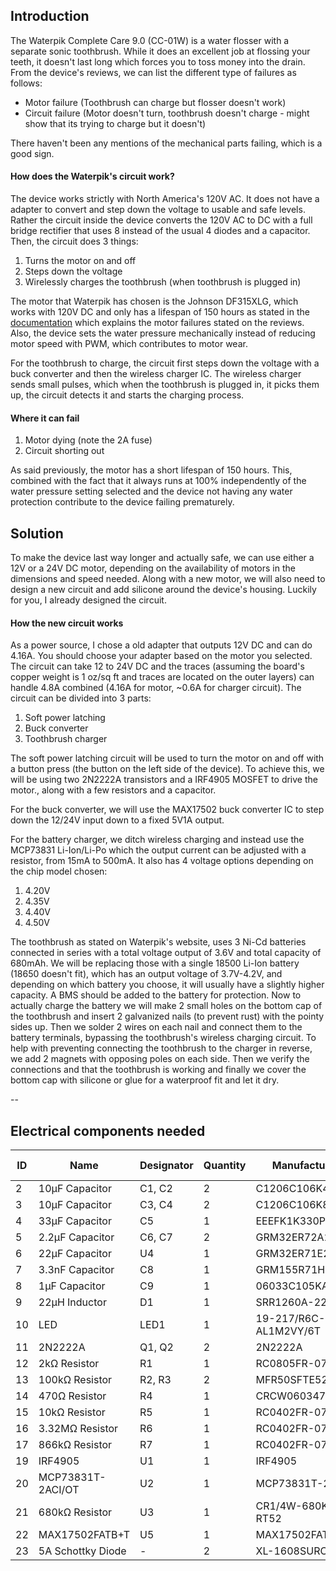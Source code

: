 ## Introduction

The Waterpik Complete Care 9.0 (CC-01W) is a water flosser with a separate sonic toothbrush. While it does an excellent job at flossing your teeth, it doesn't last long which forces you to toss money into the drain. From the device's reviews, we can list the different type of failures as follows:
- Motor failure (Toothbrush can charge but flosser doesn't work)
- Circuit failure (Motor doesn't turn, toothbrush doesn't charge - might show that its trying to charge but it doesn't)

There haven't been any mentions of the mechanical parts failing, which is a good sign.

#### How does the Waterpik's circuit work?
The device works strictly with North America's 120V AC. It does not have a adapter to convert and step down the voltage to usable and safe levels. Rather the circuit inside the device converts the 120V AC to DC with a full bridge rectifier that uses 8 instead of the usual 4 diodes and a capacitor. Then, the circuit does 3 things:
1. Turns the motor on and off
2. Steps down the voltage
3. Wirelessly charges the toothbrush (when toothbrush is plugged in)

The motor that Waterpik has chosen is the Johnson DF315XLG, which works with 120V DC and only has a lifespan of 150 hours as stated in the [documentation](https://www.effebibo.it/wp-content/uploads/2019/03/Series_High%20Voltage%20DC%20Motors_Metric.pdf) which explains the motor failures stated on the reviews. Also, the device sets the water pressure mechanically instead of reducing motor speed with PWM, which contributes to motor wear. 

For the toothbrush to charge, the circuit first steps down the voltage with a buck converter and then the wireless charger IC. The wireless charger sends small pulses, which when the toothbrush is plugged in, it picks them up, the circuit detects it and starts the charging process.

#### Where it can fail
1. Motor dying (note the 2A fuse)
3. Circuit shorting out

As said previously, the motor has a short lifespan of 150 hours. This, combined with the fact that it always runs at 100% independently of the water pressure setting selected and the device not having any water protection contribute to the device failing prematurely.

## Solution

To make the device last way longer and actually safe, we can use either a 12V or a 24V DC motor, depending on the availability of motors in the dimensions and speed needed. Along with a new motor, we will also need to design a new circuit and add silicone around the device's housing.
Luckily for you, I already designed the circuit.

#### How the new circuit works
As a power source, I chose a old adapter that outputs 12V DC and can do 4.16A. You should choose your adapter based on the motor you selected. The circuit can take 12 to 24V DC and the traces (assuming the board's copper weight is 1 oz/sq ft and traces are located on the outer layers) can handle 4.8A combined (4.16A for motor, ~0.6A for charger circuit). The circuit can be divided into 3 parts:

1. Soft power latching
2. Buck converter
3. Toothbrush charger

The soft power latching circuit will be used to turn the motor on and off with a button press (the button on the left side of the device). To achieve this, we will be using two 2N2222A transistors and a IRF4905 MOSFET to drive the motor., along with a few resistors and a capacitor.

For the buck converter, we will use the MAX17502 buck converter IC to step down the 12/24V input down to a fixed 5V1A output.

For the battery charger, we ditch wireless charging and instead use the MCP73831 Li-Ion/Li-Po which the output current can be adjusted with a resistor, from 15mA to 500mA. It also has 4 voltage options depending on the chip model chosen:
1. 4.20V
2. 4.35V
3. 4.40V
4. 4.50V

The toothbrush as stated on Waterpik's website, uses 3 Ni-Cd batteries connected in series with a total voltage output of 3.6V and total capacity of 680mAh. We will be replacing those with a single 18500 Li-Ion battery (18650 doesn't fit), which has an output voltage of 3.7V-4.2V, and depending on which battery you choose, it will usually have a slightly higher capacity. A BMS should be added to the battery for protection. Now to actually charge the battery we will make 2 small holes on the bottom cap of the toothbrush and insert 2 galvanized nails (to prevent rust) with the pointy sides up. Then we solder 2 wires on each nail and connect them to the battery terminals, bypassing the toothbrush's wireless charging circuit. To help with preventing connecting the toothbrush to the charger in reverse, we add 2 magnets with opposing poles on each side. Then we verify the connections and that the toothbrush is working and finally we cover the bottom cap with silicone or glue for a waterproof fit and let it dry. 

--

## Electrical components needed

| ID  | Name              | Designator | Quantity | Manufacturer Part     | Supplier | Price (USD) |
| --- | ----------------- | ---------- | -------- | --------------------- | -------- | ----------- |
| 2   | 10µF Capacitor    | C1, C2     | 2        | C1206C106K4RACAUTO    | LCSC     | 0.141       |
| 3   | 10µF Capacitor    | C3, C4     | 2        | C1206C106K8RAC7800    | LCSC     | 0.122       |
| 4   | 33µF Capacitor    | C5         | 1        | EEEFK1K330P           | LCSC     | 0.316       |
| 5   | 2.2µF Capacitor   | C6, C7     | 2        | GRM32ER72A225KA35L    | LCSC     | 0.131       |
| 6   | 22µF Capacitor    | U4         | 1        | GRM32ER71E226ME15L    | LCSC     | -           |
| 7   | 3.3nF Capacitor   | C8         | 1        | GRM155R71H332KA01D    | LCSC     | 0.003       |
| 8   | 1µF Capacitor     | C9         | 1        | 06033C105KAT2A        | LCSC     | 0.052       |
| 9   | 22µH Inductor     | D1         | 1        | SRR1260A-220M         | LCSC     | 0.567       |
| 10  | LED               | LED1       | 1        | 19-217/R6C-AL1M2VY/6T | LCSC     | 0.0154      |
| 11  | 2N2222A           | Q1, Q2     | 2        | 2N2222A               | LCSC     | 0.023       |
| 12  | 2kΩ Resistor      | R1         | 1        | RC0805FR-072KL        | LCSC     | 0.002       |
| 13  | 100kΩ Resistor    | R2, R3     | 2        | MFR50SFTE52-100K      | LCSC     | 0.019       |
| 14  | 470Ω Resistor     | R4         | 1        | CRCW0603470RFKEA      | LCSC     | 0.006       |
| 15  | 10kΩ Resistor     | R5         | 1        | RC0402FR-0710KL       | LCSC     | 0.001       |
| 16  | 3.32MΩ Resistor   | R6         | 1        | RC0402FR-073M32L      | LCSC     | 0.001       |
| 17  | 866kΩ Resistor    | R7         | 1        | RC0402FR-07866KL      | LCSC     | -           |
| 19  | IRF4905           | U1         | 1        | IRF4905               | LCSC     | -           |
| 20  | MCP73831T-2ACI/OT | U2         | 1        | MCP73831T-2ACI/OT     | LCSC     | 0.691       |
| 21  | 680kΩ Resistor    | U3         | 1        | CR1/4W-680K±5%-RT52   | LCSC     | 0.004       |
| 22  | MAX17502FATB+T    | U5         | 1        | MAX17502FATB+T        | LCSC     | 1.111       |
| 23  | 5A Schottky Diode | -          | 2        | XL-1608SURC-04        | LCSC     | 0.151       |



